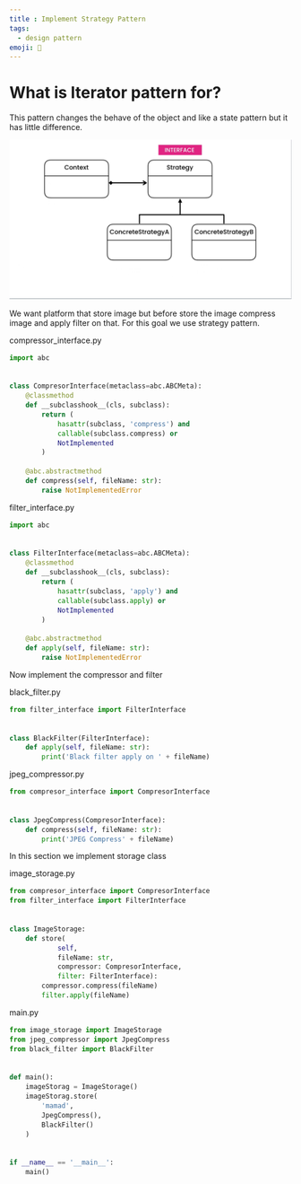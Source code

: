 ```yaml
---
title : Implement Strategy Pattern
tags:
  - design pattern
emoji: 📏
---
```

# What is Iterator pattern for?
This pattern changes the behave of the object and like a state pattern but it has little difference.

![](images/Strategy.png)

We want platform that store image but before store the image compress image and apply filter on that.
For this goal we use strategy pattern.

compressor_interface.py

```Python
import abc


class CompresorInterface(metaclass=abc.ABCMeta):
    @classmethod
    def __subclasshook__(cls, subclass):
        return (
            hasattr(subclass, 'compress') and
            callable(subclass.compress) or
            NotImplemented
        )

    @abc.abstractmethod
    def compress(self, fileName: str):
        raise NotImplementedError

```

filter_interface.py 

```Python
import abc


class FilterInterface(metaclass=abc.ABCMeta):
    @classmethod
    def __subclasshook__(cls, subclass):
        return (
            hasattr(subclass, 'apply') and
            callable(subclass.apply) or
            NotImplemented
        )

    @abc.abstractmethod
    def apply(self, fileName: str):
        raise NotImplementedError

```

Now implement the compressor and filter

black_filter.py

```Python
from filter_interface import FilterInterface


class BlackFilter(FilterInterface):
    def apply(self, fileName: str):
        print('Black filter apply on ' + fileName)

```
jpeg_compressor.py

```Python
from compresor_interface import CompresorInterface


class JpegCompress(CompresorInterface):
    def compress(self, fileName: str):
        print('JPEG Compress' + fileName)

```
In this section we implement storage class

image_storage.py

```Python
from compresor_interface import CompresorInterface
from filter_interface import FilterInterface


class ImageStorage:
    def store(
            self,
            fileName: str,
            compressor: CompresorInterface,
            filter: FilterInterface):
        compressor.compress(fileName)
        filter.apply(fileName)

```
main.py 

```Python
from image_storage import ImageStorage
from jpeg_compressor import JpegCompress
from black_filter import BlackFilter


def main():
    imageStorag = ImageStorage()
    imageStorag.store(
        'mamad',
        JpegCompress(),
        BlackFilter()
    )


if __name__ == '__main__':
    main()

```